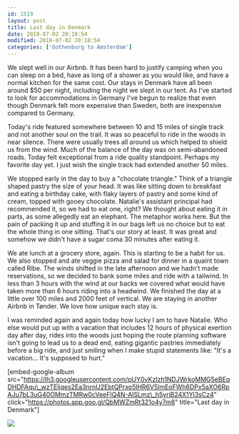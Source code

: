 ```yaml
---
id: 1519
layout: post
title: Last day in Denmark
date: 2019-07-02 20:18:54
modified: 2019-07-02 20:18:54
categories: ['Gothenburg to Amsterdam']
---
```


We slept well in our Airbnb. It has been hard to justify camping when you can sleep on a bed, have as long of a shower as you would like, and have a normal kitchen for the same cost. Our stays in Denmark have all been around $50 per night, including the night we slept in our tent. As I've started to look for accommodations in Germany I've begun to realize that even though Denmark felt more expensive than Sweden, both are inexpensive compared to Germany.

Today's ride featured somewhere between 10 and 15 miles of single track and not another soul on the trail. It was so peaceful to ride in the woods in near silence. There were usually trees all around us which helped to shield us from the wind. Much of the balance of the day was on semi-abandoned roads. Today felt exceptional from a ride quality standpoint. Perhaps my favorite day yet. I just wish the single track had extended another 50 miles.

We stopped early in the day to buy a "chocolate triangle." Think of a triangle shaped pastry the size of your head. It was like sitting down to breakfast and eating a birthday cake, with flaky layers of pastry and some kind of cream, topped with gooey chocolate. Natalie's assistant principal had recommended it, so we had to eat one, right? We thought about eating it in parts, as some allegedly eat an elephant. The metaphor works here. But the pain of packing it up and stuffing it in our bags left us no choice but to eat the whole thing in one sitting. That's our story at least. It was great and somehow we didn't have a sugar coma 30 minutes after eating it.

We ate lunch at a grocery store, again. This is starting to be a habit for us. We also stopped and ate veggie pizza and salad for dinner in a quaint town called Ribe. The winds shifted in the late afternoon and we hadn't made reservations, so we decided to bank some miles and ride with a tailwind. In less than 3 hours with the wind at our backs we covered what would have taken more than 6 hours riding into a headwind. We finished the day at a little over 100 miles and 2000 feet of vertical. We are staying in another Airbnb in Tønder. We love how unique each stay is.

I was reminded again and again today how lucky I am to have Natalie. Who else would put up with a vacation that includes 12 hours of physical exertion day after day, rides into the woods just hoping the route planning software isn't going to lead us to a dead end, eating gigantic pastries immediately before a big ride, and just smiling when I make stupid statements like: "It's a vacation... It's supposed to hurt."



[embed-google-album src="https://lh3.googleusercontent.com/pUY0vKzIzh1NDJWrkoMMG5eBEqDHDFAqu\_wzTEljqes2Ea3nrnU2EbtQPrxo5lHR6V5lmEoFWh6DPx5aXO6RpAJu7bL3uG40OMmzTMRw0cVeeFlQ4N-AlSLmz\_h5yriB24X1Yl3sCz4" click="https://photos.app.goo.gl/QbMWZmRt321o4y7m8" title="Last day in Denmark"]

![](https://ride.whitings.org/wp-content/uploads/2019/07/screenshot_20190702-2139198811535365609208900.png)
